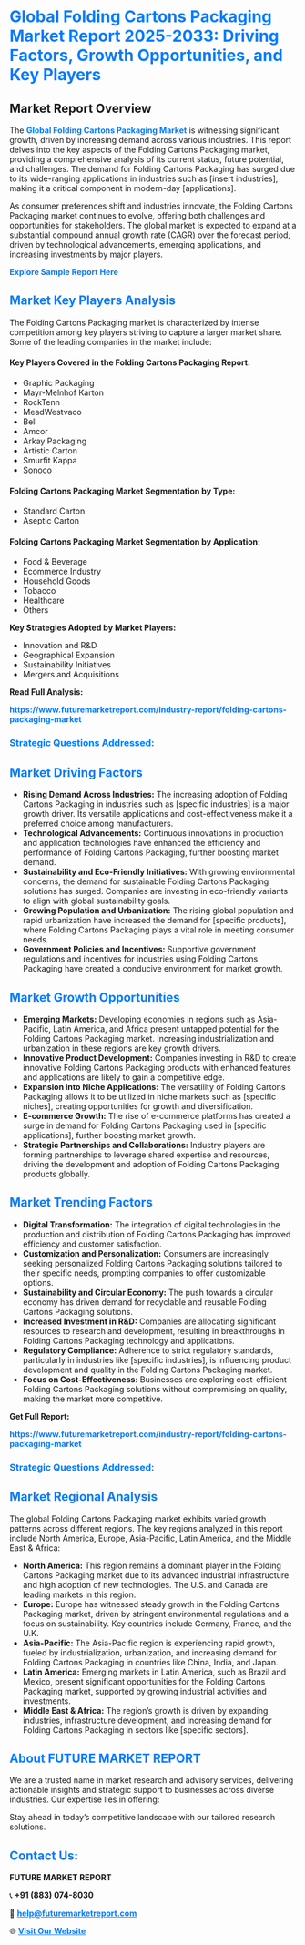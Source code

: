 <h1 style="color: #007BFF;">Global Folding Cartons Packaging Market Report 2025-2033: Driving Factors, Growth Opportunities, and Key Players</h1>

<section id="overview">
<h2>Market Report Overview</h2>
<p>The <a href="https://www.futuremarketreport.com/industry-report/folding-cartons-packaging-market" style="color: #007BFF; text-decoration: none;"><strong>Global Folding Cartons Packaging Market</strong></a> is witnessing significant growth, driven by increasing demand across various industries. This report delves into the key aspects of the Folding Cartons Packaging market, providing a comprehensive analysis of its current status, future potential, and challenges. The demand for Folding Cartons Packaging has surged due to its wide-ranging applications in industries such as [insert industries], making it a critical component in modern-day [applications].</p>
<p>As consumer preferences shift and industries innovate, the Folding Cartons Packaging market continues to evolve, offering both challenges and opportunities for stakeholders. The global market is expected to expand at a substantial compound annual growth rate (CAGR) over the forecast period, driven by technological advancements, emerging applications, and increasing investments by major players.</p>
</section>

<section id="overview">
<p><a href="https://www.futuremarketreport.com/request-sample/reportId=92146" style="color: #007BFF; text-decoration: none;"><strong>Explore Sample Report Here</strong></a></p>
</section>

<section id="key-players">
<h2 style="color: #007BFF;">Market Key Players Analysis</h2>
<p>The Folding Cartons Packaging market is characterized by intense competition among key players striving to capture a larger market share. Some of the leading companies in the market include:</p>
<h4>Key Players Covered in the Folding Cartons Packaging Report:</h4>
<ul><li>Graphic Packaging</li><li>Mayr-Melnhof Karton</li><li>RockTenn</li><li>MeadWestvaco</li><li>Bell</li><li>Amcor</li><li>Arkay Packaging</li><li>Artistic Carton</li><li>Smurfit Kappa</li><li>Sonoco</li></ul>
<h4>Folding Cartons Packaging Market Segmentation by Type:</h4>
<ul><li>Standard Carton</li><li>Aseptic Carton</li></ul>

<h4>Folding Cartons Packaging Market Segmentation by Application:</h4>
<ul><li>Food &amp; Beverage</li><li>Ecommerce Industry</li><li>Household Goods</li><li>Tobacco</li><li>Healthcare</li><li>Others</li></ul>
<p><strong>Key Strategies Adopted by Market Players:</strong></p>
<ul>
<li>Innovation and R&D</li>
<li>Geographical Expansion</li>
<li>Sustainability Initiatives</li>
<li>Mergers and Acquisitions</li>
</ul>
</section>

<section>
<p><strong>Read Full Analysis: </strong></p><a href="https://www.futuremarketreport.com/industry-report/folding-cartons-packaging-market" style="color: #007BFF; text-decoration: none;"><strong>https://www.futuremarketreport.com/industry-report/folding-cartons-packaging-market</strong></a>
<h3 style="color: #007BFF;">Strategic Questions Addressed:</h3>
</section>

<section id="driving-factors">
<h2 style="color: #007BFF;">Market Driving Factors</h2>
<ul>
<li><strong>Rising Demand Across Industries:</strong> The increasing adoption of Folding Cartons Packaging in industries such as [specific industries] is a major growth driver. Its versatile applications and cost-effectiveness make it a preferred choice among manufacturers.</li>
<li><strong>Technological Advancements:</strong> Continuous innovations in production and application technologies have enhanced the efficiency and performance of Folding Cartons Packaging, further boosting market demand.</li>
<li><strong>Sustainability and Eco-Friendly Initiatives:</strong> With growing environmental concerns, the demand for sustainable Folding Cartons Packaging solutions has surged. Companies are investing in eco-friendly variants to align with global sustainability goals.</li>
<li><strong>Growing Population and Urbanization:</strong> The rising global population and rapid urbanization have increased the demand for [specific products], where Folding Cartons Packaging plays a vital role in meeting consumer needs.</li>
<li><strong>Government Policies and Incentives:</strong> Supportive government regulations and incentives for industries using Folding Cartons Packaging have created a conducive environment for market growth.</li>
</ul>
</section>

<section id="growth-opportunities">
<h2 style="color: #007BFF;">Market Growth Opportunities</h2>
<ul>
<li><strong>Emerging Markets:</strong> Developing economies in regions such as Asia-Pacific, Latin America, and Africa present untapped potential for the Folding Cartons Packaging market. Increasing industrialization and urbanization in these regions are key growth drivers.</li>
<li><strong>Innovative Product Development:</strong> Companies investing in R&D to create innovative Folding Cartons Packaging products with enhanced features and applications are likely to gain a competitive edge.</li>
<li><strong>Expansion into Niche Applications:</strong> The versatility of Folding Cartons Packaging allows it to be utilized in niche markets such as [specific niches], creating opportunities for growth and diversification.</li>
<li><strong>E-commerce Growth:</strong> The rise of e-commerce platforms has created a surge in demand for Folding Cartons Packaging used in [specific applications], further boosting market growth.</li>
<li><strong>Strategic Partnerships and Collaborations:</strong> Industry players are forming partnerships to leverage shared expertise and resources, driving the development and adoption of Folding Cartons Packaging products globally.</li>
</ul>
</section>

<section id="trending-factors">
<h2 style="color: #007BFF;">Market Trending Factors</h2>
<ul>
<li><strong>Digital Transformation:</strong> The integration of digital technologies in the production and distribution of Folding Cartons Packaging has improved efficiency and customer satisfaction.</li>
<li><strong>Customization and Personalization:</strong> Consumers are increasingly seeking personalized Folding Cartons Packaging solutions tailored to their specific needs, prompting companies to offer customizable options.</li>
<li><strong>Sustainability and Circular Economy:</strong> The push towards a circular economy has driven demand for recyclable and reusable Folding Cartons Packaging solutions.</li>
<li><strong>Increased Investment in R&D:</strong> Companies are allocating significant resources to research and development, resulting in breakthroughs in Folding Cartons Packaging technology and applications.</li>
<li><strong>Regulatory Compliance:</strong> Adherence to strict regulatory standards, particularly in industries like [specific industries], is influencing product development and quality in the Folding Cartons Packaging market.</li>
<li><strong>Focus on Cost-Effectiveness:</strong> Businesses are exploring cost-efficient Folding Cartons Packaging solutions without compromising on quality, making the market more competitive.</li>
</ul>
</section>

<section>
<p><strong>Get Full Report: </strong></p><a href="https://www.futuremarketreport.com/industry-report/folding-cartons-packaging-market" style="color: #007BFF; text-decoration: none;"><strong>https://www.futuremarketreport.com/industry-report/folding-cartons-packaging-market</strong></a>
<h3 style="color: #007BFF;">Strategic Questions Addressed:</h3>
</section>


<section id="regional-analysis">
<h2 style="color: #007BFF;">Market Regional Analysis</h2>
<p>The global Folding Cartons Packaging market exhibits varied growth patterns across different regions. The key regions analyzed in this report include North America, Europe, Asia-Pacific, Latin America, and the Middle East & Africa:</p>
<ul>
<li><strong>North America:</strong> This region remains a dominant player in the Folding Cartons Packaging market due to its advanced industrial infrastructure and high adoption of new technologies. The U.S. and Canada are leading markets in this region.</li>
<li><strong>Europe:</strong> Europe has witnessed steady growth in the Folding Cartons Packaging market, driven by stringent environmental regulations and a focus on sustainability. Key countries include Germany, France, and the U.K.</li>
<li><strong>Asia-Pacific:</strong> The Asia-Pacific region is experiencing rapid growth, fueled by industrialization, urbanization, and increasing demand for Folding Cartons Packaging in countries like China, India, and Japan.</li>
<li><strong>Latin America:</strong> Emerging markets in Latin America, such as Brazil and Mexico, present significant opportunities for the Folding Cartons Packaging market, supported by growing industrial activities and investments.</li>
<li><strong>Middle East & Africa:</strong> The region’s growth is driven by expanding industries, infrastructure development, and increasing demand for Folding Cartons Packaging in sectors like [specific sectors].</li>
</ul>
</section>

<footer>
<h2 style="color: #007BFF;">About FUTURE MARKET REPORT</h2>
<p>We are a trusted name in market research and advisory services, delivering actionable insights and strategic support to businesses across diverse industries. Our expertise lies in offering:</p>

<p>Stay ahead in today’s competitive landscape with our tailored research solutions.</p>

<h2 style="color: #007BFF;">Contact Us:</h2>
<p><strong>FUTURE MARKET REPORT</strong></p>
<p>📞 <strong>+91 (883) 074-8030</strong></p>
<p>📧 <strong><a href="mailto:help@futuremarketreport.com" style="color: #007BFF;">help@futuremarketreport.com</a></strong></p>
<p>🌐 <strong><a href="https://www.futuremarketreport.com/" style="color: #007BFF;">Visit Our Website</a></strong></p>
</footer>